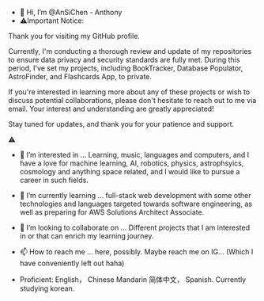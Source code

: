 - 👋 Hi, I’m @AnSiChen - Anthony
- ⚠️Important Notice:

Thank you for visiting my GitHub profile.

Currently, I'm conducting a thorough review and update of my repositories to ensure data privacy and security standards are fully met. During this period, I've set my projects, including BookTracker, Database Populator, AstroFinder, and Flashcards App, to private.

If you're interested in learning more about any of these projects or wish to discuss potential collaborations, please don't hesitate to reach out to me via email. Your interest and understanding are greatly appreciated!

Stay tuned for updates, and thank you for your patience and support.

 ⚠️
- 👀 I’m interested in ... Learning, music, languages and computers, and I have a love for machine learning, AI, robotics, physics, astrophsyics, cosmology and anything space related, and I would like to pursue a career in such fields. 
- 🌱 I’m currently learning ... full-stack web development with some other technologies and languages targeted towards software engineering, as well as preparing for AWS Solutions Architect Associate. 
- 💞️ I’m looking to collaborate on ... Different projects that I am interested in or that can enrich my learning journey. 
- 📫 How to reach me ... here, possibly. Maybe reach me on IG... (Which I have conveniently left out haha)

- Proficient: English， Chinese Mandarin 简体中文， Spanish. Currently studying korean. 
<!---
AnSiChen/AnSiChen is a ✨ special ✨ repository because its `README.md` (this file) appears on your GitHub profile.
You can click the Preview link to take a look at your changes.
--->
